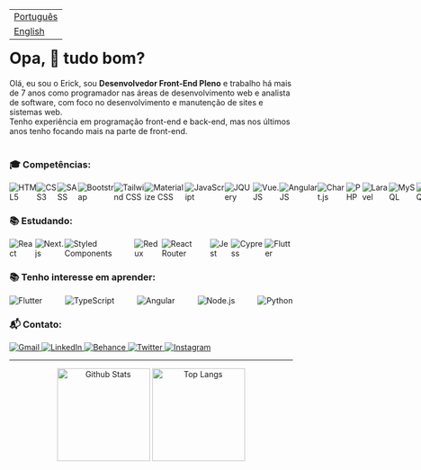 <table align="right">
 <tr><td><a href="README.md">Português</a></td></tr>
 <tr><td><a href="README_en.md">English</a></td></tr>
</table>

# Opa, 👋 tudo bom?


Olá, eu sou o Erick, sou <strong>Desenvolvedor Front-End Pleno</strong> e trabalho há mais de 7 anos como programador nas áreas de desenvolvimento web e analista de software, com foco no desenvolvimento e manutenção de sites e sistemas web. <br>Tenho experiência em programação front-end e back-end, mas nos últimos anos tenho focando mais na parte de front-end.<br>
<br>

<h3 align="left">🎓 Competências:</h3>
<div style="display: flex; justify-content: space-between">
    <img alt="HTML5" src="https://img.shields.io/badge/HTML5-E34F26?style=for-the-badge&logo=html5&logoColor=white">
    <img alt="CSS3" src="https://img.shields.io/badge/CSS3-1572B6?style=for-the-badge&logo=css3&logoColor=white">
    <img alt="SASS" src="https://img.shields.io/badge/Sass-CC6699?style=for-the-badge&logo=sass&logoColor=white">
    <img alt="Bootstrap" src="https://img.shields.io/badge/Bootstrap-563D7C?style=for-the-badge&logo=bootstrap&logoColor=white">
    <img alt="Tailwind CSS" src="https://img.shields.io/badge/Tailwind_CSS-38B2AC?style=for-the-badge&logo=tailwind-css&logoColor=white">
    <img alt="Materialize CSS" src="https://img.shields.io/badge/-materialize--css-ff69b4?style=for-the-badge&logo=materialize--css&logoColor=white">
    <img alt="JavaScript" src="https://img.shields.io/badge/JavaScript-F7DF1E?style=for-the-badge&logo=javascript&logoColor=black">
    <img alt="JQUery" src="https://img.shields.io/badge/jQuery-0769AD?style=for-the-badge&logo=jquery&logoColor=white">
    <img alt="Vue.JS" src="https://img.shields.io/badge/Vue.js-35495E?style=for-the-badge&logo=vuedotjs&logoColor=4FC08D">
    <img alt="AngularJS" src="https://img.shields.io/badge/AngularJS-E23237?style=for-the-badge&logo=angularjs&logoColor=white">
    <img alt="Chart.js" src="https://img.shields.io/badge/Chart.js-FF6384?style=for-the-badge&logo=chartdotjs&logoColor=white">
    <img alt="PHP" src="https://img.shields.io/badge/PHP-777BB4?style=for-the-badge&logo=php&logoColor=white">
    <img alt="Laravel" src="https://img.shields.io/badge/Laravel-FF2D20?style=for-the-badge&logo=laravel&logoColor=white">
    <img alt="MySQL" src="https://img.shields.io/badge/MySQL-00000F?style=for-the-badge&logo=mysql&logoColor=white">
    <img alt="PostgreSQL" src="https://img.shields.io/badge/PostgreSQL-316192?style=for-the-badge&logo=postgresql&logoColor=white">
    <img alt="Firebase" src="https://img.shields.io/badge/firebase-ffca28?style=for-the-badge&logo=firebase&logoColor=black">
    <img alt="Wordpress" src="https://img.shields.io/badge/Wordpress-21759B?style=for-the-badge&logo=wordpress&logoColor=white">
    <img alt="Git" src="https://img.shields.io/badge/Git-F05032?style=for-the-badge&logo=git&logoColor=white">
    <img alt="Heroku" src="https://img.shields.io/badge/Heroku-430098?style=for-the-badge&logo=heroku&logoColor=white">
    <!-- <img alt="" src=""> -->
</div>

<h3 align="left">📚 Estudando:</h3>
<div style="display: flex; justify-content: space-between">
    <img alt="React" src="https://img.shields.io/badge/React-20232A?style=for-the-badge&logo=react&logoColor=61DAFB">
    <img alt="Next.js" src="https://img.shields.io/badge/next.js-000000?style=for-the-badge&logo=nextdotjs&logoColor=white">
    <img alt="Styled Components" src="https://img.shields.io/badge/styled--components-DB7093?style=for-the-badge&logo=styled-components&logoColor=white">
    <img alt="Redux" src="https://img.shields.io/badge/Redux-593D88?style=for-the-badge&logo=redux&logoColor=white">
    <img alt="React Router" src="https://img.shields.io/badge/React_Router-CA4245?style=for-the-badge&logo=react-router&logoColor=white">
    <img alt="Jest" src="https://img.shields.io/badge/Jest-C21325?style=for-the-badge&logo=jest&logoColor=white">
    <img alt="Cypress" src="https://img.shields.io/badge/Cypress-17202C?style=for-the-badge&logo=cypress&logoColor=white">
    <img alt="Flutter" src="https://img.shields.io/badge/Flutter-02569B?style=for-the-badge&logo=flutter&logoColor=white">  
</div>

<h3 align="left">📚 Tenho interesse em aprender:</h3>
<div style="display: flex; justify-content: space-between">
    <img alt="Flutter" src="https://img.shields.io/badge/Flutter-02569B?style=for-the-badge&logo=flutter&logoColor=white">  
    <img alt="TypeScript" src="https://img.shields.io/badge/TypeScript-007ACC?style=for-the-badge&logo=typescript&logoColor=white">
    <img alt="Angular" src="https://img.shields.io/badge/Angular-DD0031?style=for-the-badge&logo=angular&logoColor=white"/>
    <img alt="Node.js" src="https://img.shields.io/badge/Node.js-43853D?style=for-the-badge&logo=node.js&logoColor=white"/>
    <img alt="Python" src="https://img.shields.io/badge/Python-14354C?style=for-the-badge&logo=python&logoColor=white"/>
</div>

<h3 align="left">📬 Contato: </h3>
<p align="left">
    <a href="mailto:j.erick.primo@gmail.com" target="_blank">
        <img src="https://img.shields.io/badge/j.erick.primo@gmail.com-D14836?style=for-the-badge&logo=gmail&logoColor=white" alt="Gmail">
    </a>
    <a href="https://www.linkedin.com/in/erickmedrado/" target="_blank">
        <img src="https://img.shields.io/badge/LinkedIn-0077B5?style=for-the-badge&logo=linkedin&labelColor=blue" alt="LinkedIn">
    </a>
    <a href="https://www.behance.net/erickmedrado" target="_blank">
        <img src="https://img.shields.io/badge/-Behance-blue?style=for-the-badge&logo=behance&logoColor=white" alt="Behance">
    </a>
    <a href="https://twitter.com/dev_medrado" target="_blank">
        <img src="https://img.shields.io/badge/Twitter-1DA1F2?style=for-the-badge&logo=twitter&logoColor=white" alt="Twitter">
    </a>
    <a href="https://www.instagram.com/medrado.erick/" target="_blank">
        <img src="https://img.shields.io/badge/Instagram-E4405F?style=for-the-badge&logo=instagram&logoColor=white" alt="Instagram">
    </a>
</p>
<hr>
<p align="center">
    <img src="https://github-readme-stats.vercel.app/api?username=erickmedrado&show_icons=true&theme=dark&hide_border=true&cache_seconds=1800&locale=en" alt="Github Stats" height="165"/>
    <img src="https://github-readme-stats.vercel.app/api/top-langs/?username=erickmedrado&layout=compact&langs_count=8&theme=dark&hide_border" alt="Top Langs"  height="165" />
</p>

<!-- ![Snake animation](https://platane.github.io/snk/) -->


<!---
erickmedrado/erickmedrado is a ✨ special ✨ repository because its `README.md` (this file) appears on your GitHub profile.
You can click the Preview link to take a look at your changes.
--->
